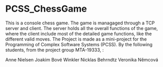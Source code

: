 # PCSS_ChessGame
This is a console chess game. The game is managaged through a TCP server and client. The server holds all the overall functions of the game, where the client include most of the detailed game functions, like the different valid moves.
The Project is made as a mini-project for the Programming of Complex Software Systems (PCSS). By the following students, from the project group MTA-19333, :

Anne Nielsen
Joakim Bové Winkler
Nicklas Behrndtz 
Veronika Němcová
